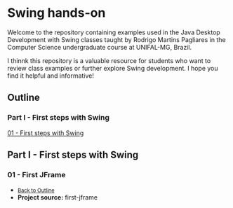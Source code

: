 # Swing hands-on

Welcome to the repository containing examples used in the Java Desktop Development with Swing classes taught by Rodrigo Martins Pagliares in the Computer Science undergraduate course at UNIFAL-MG, Brazil. 

I thinnk this repository is a valuable resource for students who want to review class examples or further explore Swing development. I hope you find it helpful and informative!


## Outline

### Part I - First steps with Swing
<p><a href="">01 - First steps with Swing</a></p>




## Part I - First steps with Swing

### 01 - First JFrame  

- <small><a href="">Back to Outline</a></small>
- <strong>Project source:</strong> first-jframe
